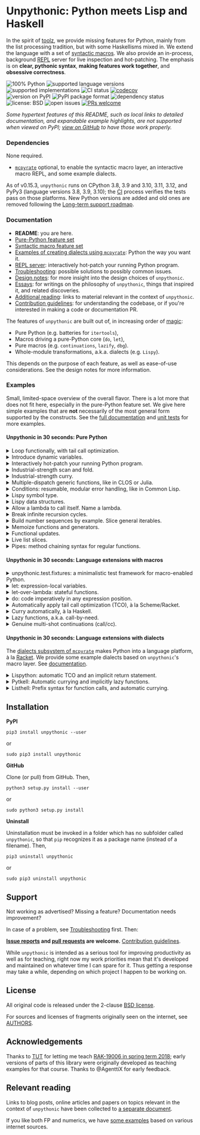 # Unpythonic: Python meets Lisp and Haskell

In the spirit of [toolz](https://github.com/pytoolz/toolz), we provide missing features for Python, mainly from the list processing tradition, but with some Haskellisms mixed in. We extend the language with a set of [syntactic macros](https://en.wikipedia.org/wiki/Macro_(computer_science)#Syntactic_macros). We also provide an in-process, background [REPL](https://en.wikipedia.org/wiki/Read%E2%80%93eval%E2%80%93print_loop) server for live inspection and hot-patching. The emphasis is on **clear, pythonic syntax**, **making features work together**, and **obsessive correctness**.

![100% Python](https://img.shields.io/github/languages/top/Technologicat/unpythonic) ![supported language versions](https://img.shields.io/pypi/pyversions/unpythonic) ![supported implementations](https://img.shields.io/pypi/implementation/unpythonic) ![CI status](https://img.shields.io/github/actions/workflow/status/Technologicat/unpythonic/python-package.yml?branch=master) [![codecov](https://codecov.io/gh/Technologicat/unpythonic/branch/master/graph/badge.svg)](https://codecov.io/gh/Technologicat/unpythonic)  
![version on PyPI](https://img.shields.io/pypi/v/unpythonic) ![PyPI package format](https://img.shields.io/pypi/format/unpythonic) ![dependency status](https://img.shields.io/librariesio/github/Technologicat/unpythonic)  
![license: BSD](https://img.shields.io/pypi/l/unpythonic) ![open issues](https://img.shields.io/github/issues/Technologicat/unpythonic) [![PRs welcome](https://img.shields.io/badge/PRs-welcome-brightgreen)](http://makeapullrequest.com/)

*Some hypertext features of this README, such as local links to detailed documentation, and expandable example highlights, are not supported when viewed on PyPI; [view on GitHub](https://github.com/Technologicat/unpythonic) to have those work properly.*


### Dependencies

None required.

 - [`mcpyrate`](https://github.com/Technologicat/mcpyrate) optional, to enable the syntactic macro layer, an interactive macro REPL, and some example dialects.

As of v0.15.3, `unpythonic` runs on CPython 3.8, 3.9 and 3.10, 3.11, 3.12, and PyPy3 (language versions 3.8, 3.9, 3.10); the [CI](https://en.wikipedia.org/wiki/Continuous_integration) process verifies the tests pass on those platforms. New Python versions are added and old ones are removed following the [Long-term support roadmap](https://github.com/Technologicat/unpythonic/issues/1).


### Documentation

- **README**: you are here.
- [Pure-Python feature set](doc/features.md)
- [Syntactic macro feature set](doc/macros.md)
- [Examples of creating dialects using `mcpyrate`](doc/dialects.md): Python the way you want it.
- [REPL server](doc/repl.md): interactively hot-patch your running Python program.
- [Troubleshooting](doc/troubleshooting.md): possible solutions to possibly common issues.
- [Design notes](doc/design-notes.md): for more insight into the design choices of ``unpythonic``.
- [Essays](doc/essays.md): for writings on the philosophy of ``unpythonic``, things that inspired it, and related discoveries.
- [Additional reading](doc/readings.md): links to material relevant in the context of ``unpythonic``.
- [Contribution guidelines](CONTRIBUTING.md): for understanding the codebase, or if you're interested in making a code or documentation PR.

The features of `unpythonic` are built out of, in increasing order of [magic](https://macropy3.readthedocs.io/en/latest/discussion.html#levels-of-magic):

 - Pure Python (e.g. batteries for `itertools`),
 - Macros driving a pure-Python core (`do`, `let`),
 - Pure macros (e.g. `continuations`, `lazify`, `dbg`).
 - Whole-module transformations, a.k.a. dialects (e.g. `Lispy`).

This depends on the purpose of each feature, as well as ease-of-use considerations. See the design notes for more information.


### Examples

Small, limited-space overview of the overall flavor. There is a lot more that does not fit here, especially in the pure-Python feature set. We give here simple examples that are **not** necessarily of the most general form supported by the constructs. See the [full documentation](doc/features.md) and [unit tests](unpythonic/tests/) for more examples.

#### Unpythonic in 30 seconds: Pure Python

<details><summary>Loop functionally, with tail call optimization.</summary>

[[docs](doc/features.md#looped-looped_over-loops-in-fp-style-with-tco)]

```python
from unpythonic import looped, looped_over

@looped
def result(loop, acc=0, i=0):
    if i == 10:
        return acc
    else:
        return loop(acc + i, i + 1)  # tail call optimized, no call stack blowup.
assert result == 45

@looped_over(range(3), acc=[])
def result(loop, i, acc):
    acc.append(lambda x: i * x)  # fresh "i" each time, no mutation of loop counter.
    return loop()
assert [f(10) for f in result] == [0, 10, 20]
```
</details>  
<details><summary>Introduce dynamic variables.</summary>

[[docs](doc/features.md#dyn-dynamic-assignment)]

```python
from unpythonic import dyn, make_dynvar

make_dynvar(x=42)  # set a default value

def f():
    assert dyn.x == 17
    with dyn.let(x=23):
        assert dyn.x == 23
        g()
    assert dyn.x == 17

def g():
    assert dyn.x == 23

assert dyn.x == 42
with dyn.let(x=17):
    assert dyn.x == 17
    f()
assert dyn.x == 42
```
</details>  
<details><summary>Interactively hot-patch your running Python program.</summary>

[[docs](doc/repl.md)]

To opt in, add just two lines of code to your main program:

```python
from unpythonic.net import server
server.start(locals={})  # automatically daemonic

import time

def main():
    while True:
        time.sleep(1)

if __name__ == '__main__':
    main()
```

Or if you just want to take this for a test run, start the built-in demo app:

```bash
python3 -m unpythonic.net.server
```

Once a server is running, to connect:

```bash
python3 -m unpythonic.net.client 127.0.0.1
```

This gives you a REPL, inside your live process, with all the power of Python. You can `importlib.reload` any module, and through `sys.modules`, inspect or overwrite any name at the top level of any module. You can `pickle.dump` your data. Or do anything you want with/to the live state of your app.

You can have multiple REPL sessions connected simultaneously. When your app exits (for any reason), the server automatically shuts down, closing all connections if any remain. But exiting the client leaves the server running, so you can connect again later - that's the whole point.

Optionally, if you have [mcpyrate](https://github.com/Technologicat/mcpyrate), the REPL sessions support importing, invoking and defining macros.
</details>  
<details><summary>Industrial-strength scan and fold.</summary>

[[docs](doc/features.md#batteries-for-itertools)]

Scan and fold accept multiple iterables, like in Racket.

```python
from operator import add
from unpythonic import scanl, foldl, unfold, take, Values

assert tuple(scanl(add, 0, range(1, 5))) == (0, 1, 3, 6, 10)

def op(e1, e2, acc):
    return acc + e1 * e2
assert foldl(op, 0, (1, 2), (3, 4)) == 11

def nextfibo(a, b):
    return Values(a, a=b, b=a + b)
assert tuple(take(10, unfold(nextfibo, 1, 1))) == (1, 1, 2, 3, 5, 8, 13, 21, 34, 55)
```
</details>  
<details><summary>Industrial-strength curry.</summary>

[[docs](doc/features.md#batteries-for-functools)]

We bind arguments to parameters like Python itself does, so it does not matter whether arguments are passed by position or by name during currying. We support `@generic` multiple-dispatch functions.

We also feature a Haskell-inspired passthrough system: any args and kwargs that are not accepted by the call signature will be passed through. This is useful when a curried function returns a new function, which is then the target for the passthrough. See the docs for details.

```python
from unpythonic import curry, generic, foldr, composerc, cons, nil, ll

@curry
def f(x, y):
    return x, y

assert f(1, 2) == (1, 2)
assert f(1)(2) == (1, 2)
assert f(1)(y=2) == (1, 2)
assert f(y=2)(x=1) == (1, 2)

@curry
def add3(x, y, z):
    return x + y + z

# actually uses partial application so these work, too
assert add3(1)(2)(3) == 6
assert add3(1, 2)(3) == 6
assert add3(1)(2, 3) == 6
assert add3(1, 2, 3) == 6

@curry
def lispyadd(*args):
    return sum(args)
assert lispyadd() == 0  # no args is a valid arity here

@generic
def g(x: int, y: int):
    return "int"
@generic
def g(x: float, y: float):
    return "float"
@generic
def g(s: str):
    return "str"
g = curry(g)

assert callable(g(1))
assert g(1)(2) == "int"

assert callable(g(1.0))
assert g(1.0)(2.0) == "float"

assert g("cat") == "str"
assert g(s="cat") == "str"

# simple example of passthrough
mymap = lambda f: curry(foldr, composerc(cons, f), nil)
myadd = lambda a, b: a + b
assert curry(mymap, myadd, ll(1, 2, 3), ll(2, 4, 6)) == ll(3, 6, 9)
```
</details>
<details><summary>Multiple-dispatch generic functions, like in CLOS or Julia.</summary>

[[docs](doc/features.md#generic-typed-isoftype-multiple-dispatch)]

```python
from unpythonic import generic

@generic
def my_range(stop: int):  # create the generic function and the first multimethod
    return my_range(0, 1, stop)
@generic
def my_range(start: int, stop: int):  # further registrations add more multimethods
    return my_range(start, 1, stop)
@generic
def my_range(start: int, step: int, stop: int):
    return start, step, stop
```

This is a purely run-time implementation, so it does **not** give performance benefits, but it can make code more readable, and makes it modular to add support for new input types (or different call signatures) to an existing function later.

[*Holy traits*](https://ahsmart.com/pub/holy-traits-design-patterns-and-best-practice-book/) are also a possibility:

```python
import typing
from unpythonic import generic, augment

class FunninessTrait:
    pass
class IsFunny(FunninessTrait):
    pass
class IsNotFunny(FunninessTrait):
    pass

@generic
def funny(x: typing.Any):  # default
    raise NotImplementedError(f"`funny` trait not registered for anything matching {type(x)}")

@augment(funny)
def funny(x: str):  # noqa: F811
    return IsFunny()
@augment(funny)
def funny(x: int):  # noqa: F811
    return IsNotFunny()

@generic
def laugh(x: typing.Any):
    return laugh(funny(x), x)

@augment(laugh)
def laugh(traitvalue: IsFunny, x: typing.Any):
    return f"Ha ha ha, {x} is funny!"
@augment(laugh)
def laugh(traitvalue: IsNotFunny, x: typing.Any):
    return f"{x} is not funny."

assert laugh("that") == "Ha ha ha, that is funny!"
assert laugh(42) == "42 is not funny."
```
</details>  
<details><summary>Conditions: resumable, modular error handling, like in Common Lisp.</summary>

[[docs](doc/features.md#handlers-restarts-conditions-and-restarts)]

Contrived example:

```python
from unpythonic import error, restarts, handlers, invoke, use_value, unbox

class MyError(ValueError):
    def __init__(self, value):  # We want to act on the value, so save it.
        self.value = value

def lowlevel(lst):
    _drop = object()  # gensym/nonce
    out = []
    for k in lst:
        # Provide several different error recovery strategies.
        with restarts(use_value=(lambda x: x),
                      halve=(lambda x: x // 2),
                      drop=(lambda: _drop)) as result:
            if k > 9000:
                error(MyError(k))
            # This is reached when no error occurs.
            # `result` is a box, send k into it.
            result << k
        # Now the result box contains either k,
        # or the return value of one of the restarts.
        r = unbox(result)  # get the value from the box
        if r is not _drop:
            out.append(r)
    return out

def highlevel():
    # Choose which error recovery strategy to use...
    with handlers((MyError, lambda c: use_value(c.value))):
        assert lowlevel([17, 10000, 23, 42]) == [17, 10000, 23, 42]

    # ...on a per-use-site basis...
    with handlers((MyError, lambda c: invoke("halve", c.value))):
        assert lowlevel([17, 10000, 23, 42]) == [17, 5000, 23, 42]

    # ...without changing the low-level code.
    with handlers((MyError, lambda: invoke("drop"))):
        assert lowlevel([17, 10000, 23, 42]) == [17, 23, 42]

highlevel()
```

Conditions only shine in larger systems, with restarts set up at multiple levels of the call stack; this example is too small to demonstrate that. The single-level case here could be implemented as a error-handling mode parameter for the example's only low-level function.

With multiple levels, it becomes apparent that this mode parameter must be threaded through the API at each level, unless it is stored as a dynamic variable (see [`unpythonic.dyn`](doc/features.md#dyn-dynamic-assignment)). But then, there can be several types of errors, and the error-handling mode parameters - one for each error type - have to be shepherded in an intricate manner. A stack is needed, so that an inner level may temporarily override the handler for a particular error type...

The condition system is the clean, general solution to this problem. It automatically scopes handlers to their dynamic extent, and manages the handler stack automatically. In other words, it dynamically binds error-handling modes (for several types of errors, if desired) in a controlled, easily understood manner. The local programmability (i.e. the fact that a handler is not just a restart name, but an arbitrary function) is a bonus for additional flexibility.

If this sounds a lot like an exception system, that's because conditions are the supercharged sister of exceptions. The condition model cleanly separates mechanism from policy, while otherwise remaining similar to the exception model.
</details>  
<details><summary>Lispy symbol type.</summary>

[[docs](doc/features.md#sym-gensym-Singleton-symbols-and-singletons)]

Roughly, a [symbol](https://stackoverflow.com/questions/8846628/what-exactly-is-a-symbol-in-lisp-scheme) is a guaranteed-[interned](https://en.wikipedia.org/wiki/String_interning) string.

A [gensym](http://clhs.lisp.se/Body/f_gensym.htm) is a guaranteed-*unique* string, which is useful as a nonce value. It's similar to the pythonic idiom `nonce = object()`, but with a nice repr, and object-identity-preserving pickle support.

```python
from unpythonic import sym  # lispy symbol
sandwich = sym("sandwich")
hamburger = sym("sandwich")  # symbol's identity is determined by its name, only
assert hamburger is sandwich

assert str(sandwich) == "sandwich"  # symbols have a nice str()
assert repr(sandwich) == 'sym("sandwich")'  # and eval-able repr()
assert eval(repr(sandwich)) is sandwich

from pickle import dumps, loads
pickled_sandwich = dumps(sandwich)
unpickled_sandwich = loads(pickled_sandwich)
assert unpickled_sandwich is sandwich  # symbols survive a pickle roundtrip

from unpythonic import gensym  # gensym: make new uninterned symbol
tabby = gensym("cat")
scottishfold = gensym("cat")
assert tabby is not scottishfold

pickled_tabby = dumps(tabby)
unpickled_tabby = loads(pickled_tabby)
assert unpickled_tabby is tabby  # also gensyms survive a pickle roundtrip
```
</details>  
<details><summary>Lispy data structures.</summary>

[[docs for `box`](doc/features.md#box-a-mutable-single-item-container)] [[docs for `cons`](doc/features.md#cons-and-friends-pythonic-lispy-linked-lists)] [[docs for `frozendict`](doc/features.md#frozendict-an-immutable-dictionary)]

```python
from unpythonic import box, unbox  # mutable single-item container
cat = object()
cardboardbox = box(cat)
assert cardboardbox is not cat  # the box is not the cat
assert unbox(cardboardbox) is cat  # but the cat is inside the box
assert cat in cardboardbox  # ...also syntactically
dog = object()
cardboardbox << dog  # hey, it's my box! (replace contents)
assert unbox(cardboardbox) is dog

from unpythonic import cons, nil, ll, llist  # lispy linked lists
lst = cons(1, cons(2, cons(3, nil)))
assert ll(1, 2, 3) == lst  # make linked list out of elements
assert llist([1, 2, 3]) == lst  # convert iterable to linked list

from unpythonic import frozendict  # immutable dictionary
d1 = frozendict({'a': 1, 'b': 2})
d2 = frozendict(d1, c=3, a=4)
assert d1 == frozendict({'a': 1, 'b': 2})
assert d2 == frozendict({'a': 4, 'b': 2, 'c': 3})
```
</details>
<details><summary>Allow a lambda to call itself. Name a lambda.</summary>

[[docs for `withself`](doc/features.md#batteries-for-functools)] [[docs for `namelambda`](doc/features.md#namelambda-rename-a-function)]

```python
from unpythonic import withself, namelambda

fact = withself(lambda self, n: n * self(n - 1) if n > 1 else 1)  # see @trampolined to do this with TCO
assert fact(5) == 120

square = namelambda("square")(lambda x: x**2)
assert square.__name__ == "square"
assert square.__qualname__ == "square"  # or e.g. "somefunc.<locals>.square" if inside a function
assert square.__code__.co_name == "square"  # used by stack traces
```
</details>  
<details><summary>Break infinite recursion cycles.</summary>

[[docs](doc/features.md#fix-break-infinite-recursion-cycles)]

```python
from typing import NoReturn
from unpythonic import fix

@fix()
def a(k):
    return b((k + 1) % 3)
@fix()
def b(k):
    return a((k + 1) % 3)
assert a(0) is NoReturn
```
</details>  
<details><summary>Build number sequences by example. Slice general iterables.</summary>

[[docs for `s`](doc/features.md#s-m-mg-lazy-mathematical-sequences-with-infix-arithmetic)] [[docs for `islice`](doc/features.md#islice-slice-syntax-support-for-itertoolsislice)]

```python
from unpythonic import s, islice

seq = s(1, 2, 4, ...)
assert tuple(islice(seq)[:10]) == (1, 2, 4, 8, 16, 32, 64, 128, 256, 512)
```
</details>  
<details><summary>Memoize functions and generators.</summary>

[[docs for `memoize`](doc/features.md#batteries-for-functools)] [[docs for `gmemoize`](doc/features.md#gmemoize-imemoize-fimemoize-memoize-generators)]

```python
from itertools import count, takewhile
from unpythonic import memoize, gmemoize, islice

ncalls = 0
@memoize  # <-- important part
def square(x):
    global ncalls
    ncalls += 1
    return x**2
assert square(2) == 4
assert ncalls == 1
assert square(3) == 9
assert ncalls == 2
assert square(3) == 9
assert ncalls == 2  # called only once for each unique set of arguments

# "memoize lambda": classic evaluate-at-most-once thunk
thunk = memoize(lambda: print("hi from thunk"))
thunk()  # the message is printed only the first time
thunk()

@gmemoize  # <-- important part
def primes():  # FP sieve of Eratosthenes
    yield 2
    for n in count(start=3, step=2):
        if not any(n % p == 0 for p in takewhile(lambda x: x*x <= n, primes())):
            yield n

assert tuple(islice(primes())[:10]) == (2, 3, 5, 7, 11, 13, 17, 19, 23, 29)
```
</details>  
<details><summary>Functional updates.</summary>

[[docs](doc/features.md#fup-functional-update-shadowedsequence)]

```python
from itertools import repeat
from unpythonic import fup

t = (1, 2, 3, 4, 5)
s = fup(t)[0::2] << repeat(10)
assert s == (10, 2, 10, 4, 10)
assert t == (1, 2, 3, 4, 5)

from itertools import count
from unpythonic import imemoize
t = (1, 2, 3, 4, 5)
s = fup(t)[::-2] << imemoize(count(start=10))()
assert s == (12, 2, 11, 4, 10)
assert t == (1, 2, 3, 4, 5)
```
</details>  
<details><summary>Live list slices.</summary>

[[docs](doc/features.md#view-writable-sliceable-view-into-a-sequence)]

```python
from unpythonic import view

lst = list(range(10))
v = view(lst)[::2]  # [0, 2, 4, 6, 8]
v[2:4] = (10, 20)  # re-slicable, still live.
assert lst == [0, 1, 2, 3, 10, 5, 20, 7, 8, 9]

lst[2] = 42
assert v == [0, 42, 10, 20, 8]
```
</details>  
<details><summary>Pipes: method chaining syntax for regular functions.</summary>

[[docs](doc/features.md#pipe-piped-lazy_piped-sequence-functions)]

```python
from unpythonic import piped, exitpipe

double = lambda x: 2 * x
inc    = lambda x: x + 1
x = piped(42) | double | inc | exitpipe
assert x == 85
```

The point is usability: in a function composition using pipe syntax, data flows from left to right.
</details>


#### Unpythonic in 30 seconds: Language extensions with macros

<details><summary>unpythonic.test.fixtures: a minimalistic test framework for macro-enabled Python.</summary>

[[docs](doc/macros.md#unpythonictestfixtures-a-test-framework-for-macro-enabled-python)]

```python
from unpythonic.syntax import macros, test, test_raises, fail, error, warn, the
from unpythonic.test.fixtures import session, testset, terminate, returns_normally

def f():
    raise RuntimeError("argh!")

def g(a, b):
    return a * b
    fail["this line should be unreachable"]

count = 0
def counter():
    global count
    count += 1
    return count

with session("simple framework demo"):
    with testset():
        test[2 + 2 == 4]
        test_raises[RuntimeError, f()]
        test[returns_normally(g(2, 3))]
        test[g(2, 3) == 6]
        # Use `the[]` (or several) in a `test[]` to declare what you want to inspect if the test fails.
        # Implicit `the[]`: in comparison, the LHS; otherwise the whole expression. Used if no explicit `the[]`.
        test[the[counter()] < the[counter()]]

    with testset("outer"):
        with testset("inner 1"):
            test[g(6, 7) == 42]
        with testset("inner 2"):
            test[None is None]
        with testset("inner 3"):  # an empty testset is considered 100% passed.
            pass
        with testset("inner 4"):
            warn["This testset not implemented yet"]

    with testset("integration"):
        try:
            import blargly
        except ImportError:
            error["blargly not installed, cannot test integration with it."]
        else:
            ... # blargly integration tests go here

    with testset(postproc=terminate):
        test[2 * 2 == 5]  # fails, terminating the nearest dynamically enclosing `with session`
        test[2 * 2 == 4]  # not reached
```

We provide the low-level syntactic constructs `test[]`, `test_raises[]` and `test_signals[]`, with the usual meanings. The last one is for testing code that uses conditions and restarts; see `unpythonic.conditions`.

The test macros also come in block variants, `with test`, `with test_raises`, `with test_signals`.

As usual in test frameworks, the testing constructs behave somewhat like `assert`, with the difference that a failure or error will not abort the whole unit (unless explicitly asked to do so).
</details>
<details><summary>let: expression-local variables.</summary>

[[docs](doc/macros.md#let-letseq-letrec-as-macros)]

```python
from unpythonic.syntax import macros, let, letseq, letrec

x = let[[a := 1, b := 2] in a + b]
y = letseq[[c := 1,  # LET SEQuential, like Scheme's let*
            c := 2 * c,
            c := 2 * c] in
           c]
z = letrec[[evenp := (lambda x: (x == 0) or oddp(x - 1)),  # LET mutually RECursive, like in Scheme
            oddp := (lambda x: (x != 0) and evenp(x - 1))]
           in evenp(42)]
```
</details>  
<details><summary>let-over-lambda: stateful functions.</summary>

[[docs](doc/macros.md#dlet-dletseq-dletrec-blet-bletseq-bletrec-decorator-versions)]

```python
from unpythonic.syntax import macros, dlet

# In Python 3.8, use `@dlet(x << 0)` instead; in Python 3.9, use `@dlet(x := 0)`
@dlet[x := 0]  # let-over-lambda for Python
def count():
    return x := x + 1  # `name := value` rebinds in the let env
assert count() == 1
assert count() == 2
```
</details>  
<details><summary>do: code imperatively in any expression position.</summary>

[[docs](doc/macros.md#do-as-a-macro-stuff-imperative-code-into-an-expression-with-style)]

```python
from unpythonic.syntax import macros, do, local, delete

x = do[local[a := 21],
       local[b := 2 * a],
       print(b),
       delete[b],  # do[] local variables can be deleted, too
       4 * a]
assert x == 84
```
</details>  
<details><summary>Automatically apply tail call optimization (TCO), à la Scheme/Racket.</summary>

[[docs](doc/macros.md#tco-automatic-tail-call-optimization-for-python)]

```python
from unpythonic.syntax import macros, tco

with tco:
    # expressions are automatically analyzed to detect tail position.
    evenp = lambda x: (x == 0) or oddp(x - 1)
    oddp  = lambda x: (x != 0) and evenp(x - 1)
    assert evenp(10000) is True
```
</details>  
<details><summary>Curry automatically, à la Haskell.</summary>

[[docs](doc/macros.md#autocurry-automatic-currying-for-python)]

```python
from unpythonic.syntax import macros, autocurry
from unpythonic import foldr, composerc as compose, cons, nil, ll

with autocurry:
    def add3(a, b, c):
        return a + b + c
    assert add3(1)(2)(3) == 6

    mymap = lambda f: foldr(compose(cons, f), nil)
    double = lambda x: 2 * x
    assert mymap(double, (1, 2, 3)) == ll(2, 4, 6)
```
</details>  
<details><summary>Lazy functions, a.k.a. call-by-need.</summary>

[[docs](doc/macros.md#lazify-call-by-need-for-python)]

```python
from unpythonic.syntax import macros, lazify

with lazify:
    def my_if(p, a, b):
        if p:
            return a  # b never evaluated in this code path
        else:
            return b  # a never evaluated in this code path
    assert my_if(True, 23, 1/0) == 23
    assert my_if(False, 1/0, 42) == 42
```
</details>  
<details><summary>Genuine multi-shot continuations (call/cc).</summary>

[[docs](doc/macros.md#continuations-callcc-for-python)]

```python
from unpythonic.syntax import macros, continuations, call_cc

with continuations:  # enables also TCO automatically
    # McCarthy's amb() operator
    stack = []
    def amb(lst, cc):
        if not lst:
            return fail()
        first, *rest = tuple(lst)
        if rest:
            remaining_part_of_computation = cc
            stack.append(lambda: amb(rest, cc=remaining_part_of_computation))
        return first
    def fail():
        if stack:
            f = stack.pop()
            return f()

    # Pythagorean triples using amb()
    def pt():
        z = call_cc[amb(range(1, 21))]  # capture continuation, auto-populate cc arg
        y = call_cc[amb(range(1, z+1))]
        x = call_cc[amb(range(1, y+1))]
        if x*x + y*y != z*z:
            return fail()
        return x, y, z
    t = pt()
    while t:
        print(t)
        t = fail()  # note pt() has already returned when we call this.
```
</details>


#### Unpythonic in 30 seconds: Language extensions with dialects

The [dialects subsystem of `mcpyrate`](https://github.com/Technologicat/mcpyrate/blob/master/doc/dialects.md) makes Python into a language platform, à la [Racket](https://racket-lang.org/). We provide some example dialects based on `unpythonic`'s macro layer. See [documentation](doc/dialects.md).

<details><summary>Lispython: automatic TCO and an implicit return statement.</summary>

[[docs](doc/dialects/lispython.md)]

Also comes with automatically named, multi-expression lambdas.

```python
from unpythonic.dialects import dialects, Lispython  # noqa: F401

def factorial(n):
    def f(k, acc):
        if k == 1:
            return acc
        f(k - 1, k * acc)
    f(n, acc=1)
assert factorial(4) == 24
factorial(5000)  # no crash

square = lambda x: x**2
assert square(3) == 9
assert square.__name__ == "square"

# - brackets denote a multiple-expression lambda body
#   (if you want to have one expression that is a literal list,
#    double the brackets: `lambda x: [[5 * x]]`)
# - local[name := value] makes an expression-local variable
g = lambda x: [local[y := 2 * x],
               y + 1]
assert g(10) == 21
```
</details>  
<details><summary>Pytkell: Automatic currying and implicitly lazy functions.</summary>

[[docs](doc/dialects/pytkell.md)]

```python
from unpythonic.dialects import dialects, Pytkell  # noqa: F401

from operator import add, mul

def addfirst2(a, b, c):
    return a + b
assert addfirst2(1)(2)(1 / 0) == 3

assert tuple(scanl(add, 0, (1, 2, 3))) == (0, 1, 3, 6)
assert tuple(scanr(add, 0, (1, 2, 3))) == (0, 3, 5, 6)

my_sum = foldl(add, 0)
my_prod = foldl(mul, 1)
my_map = lambda f: foldr(compose(cons, f), nil)
assert my_sum(range(1, 5)) == 10
assert my_prod(range(1, 5)) == 24
double = lambda x: 2 * x
assert my_map(double, (1, 2, 3)) == ll(2, 4, 6)
```
</details>  
<details><summary>Listhell: Prefix syntax for function calls, and automatic currying.</summary>

[[docs](doc/dialects/listhell.md)]

```python
from unpythonic.dialects import dialects, Listhell  # noqa: F401

from operator import add, mul
from unpythonic import foldl, foldr, cons, nil, ll

(print, "hello from Listhell")

my_sum = (foldl, add, 0)
my_prod = (foldl, mul, 1)
my_map = lambda f: (foldr, (compose, cons, f), nil)
assert (my_sum, (range, 1, 5)) == 10
assert (my_prod, (range, 1, 5)) == 24
double = lambda x: 2 * x
assert (my_map, double, (q, 1, 2, 3)) == (ll, 2, 4, 6)
```
</details>

## Installation

**PyPI**

``pip3 install unpythonic --user``

or

``sudo pip3 install unpythonic``

**GitHub**

Clone (or pull) from GitHub. Then,

``python3 setup.py install --user``

or

``sudo python3 setup.py install``

**Uninstall**

Uninstallation must be invoked in a folder which has no subfolder called ``unpythonic``, so that ``pip`` recognizes it as a package name (instead of a filename). Then,

``pip3 uninstall unpythonic``

or

``sudo pip3 uninstall unpythonic``


## Support

Not working as advertised? Missing a feature? Documentation needs improvement?

In case of a problem, see [Troubleshooting](doc/troubleshooting.md) first. Then:

**[Issue reports](https://github.com/Technologicat/unpythonic/issues) and [pull requests](https://github.com/Technologicat/unpythonic/pulls) are welcome.** [Contribution guidelines](CONTRIBUTING.md).

While `unpythonic` is intended as a serious tool for improving productivity as well as for teaching, right now my work priorities mean that it's developed and maintained on whatever time I can spare for it. Thus getting a response may take a while, depending on which project I happen to be working on.


## License

All original code is released under the 2-clause [BSD license](LICENSE.md).

For sources and licenses of fragments originally seen on the internet, see [AUTHORS](AUTHORS.md).


## Acknowledgements

Thanks to [TUT](http://www.tut.fi/en/home) for letting me teach [RAK-19006 in spring term 2018](https://github.com/Technologicat/python-3-scicomp-intro); early versions of parts of this library were originally developed as teaching examples for that course. Thanks to @AgenttiX for early feedback.


## Relevant reading

Links to blog posts, online articles and papers on topics relevant in the context of `unpythonic` have been collected to [a separate document](doc/readings.md).

If you like both FP and numerics, we have [some examples](unpythonic/tests/test_fpnumerics.py) based on various internet sources.
